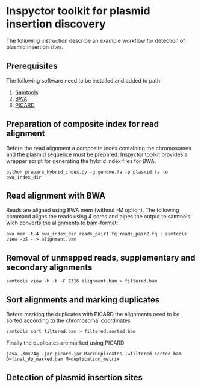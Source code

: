 # Inspyctor toolkit for plasmid insertion discovery
The following instruction describe an example workflow for detection of plasmid insertion sites. 

## Prerequisites
The following software need to be installed and added to path:
1. [Samtools](https://github.com/samtools/samtools)    
2. [BWA](http://bio-bwa.sourceforge.net/)
3. [PICARD](https://broadinstitute.github.io/picard/)

## Preparation of composite index for read alignment 
Before the read alignment a composite index containing the chromosomes and the plasmid sequence must be prepared. Inspyctor toolkit provides a wrapper script for generating the hybrid index files for BWA. 
```
python prepare_hybrid_index.py -g genome.fa -p plasmid.fa -o bwa_index_dir
```
## Read alignment with BWA
Reads are aligned using BWA mem (without -M option). The following command aligns the reads using 4 cores and pipes the output to samtools wich converts the alignments to bam-format:
```
bwa mem -t 4 bwa_index_dir reads_pair1.fq reads_pair2.fq | samtools view -bS - > alignment.bam
```
## Removal of unmapped reads, supplementary and secondary alignments 
```
samtools view -h -b -F 2316 alignment.bam > filtered.bam
```
## Sort alignments and marking duplicates 
Before marking the duplicates with PICARD the alignments need to be sorted according to the chromosomal coordinates
```
samtools sort filtered.bam > filtered.sorted.bam
```
Finally the duplicates are marked using PICARD
```
java -Xmx24g -jar picard.jar MarkDuplicates I=filtered.sorted.bam O=final_dp_marked.bam M=duplication_metrix
```
## Detection of plasmid insertion sites  

